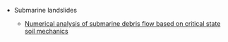 <!-- docs/_sidebar.md -->

* Submarine landslides

  * [Numerical analysis of submarine debris flow based on critical state soil mechanics](submarine-slides/numerical-analysis-submarine-critical-state/numerical_analysis_submarine_debris_critical_state.md)